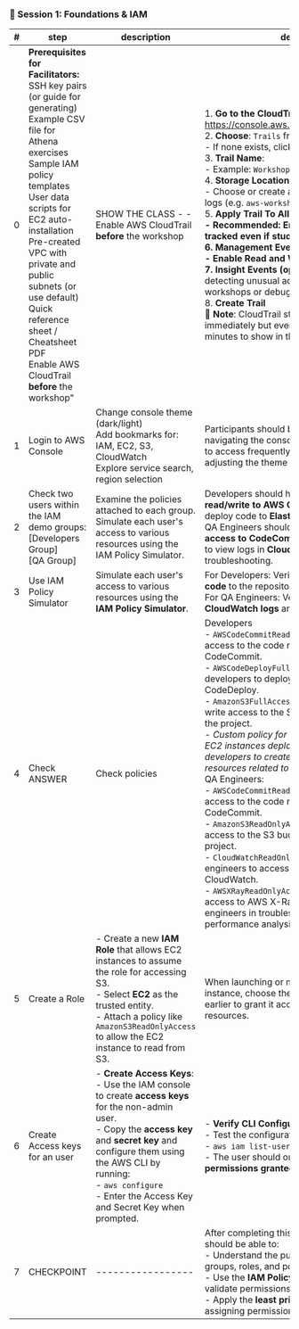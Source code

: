 ### 🧩 Session 1: Foundations & IAM

| **#** | **step** | **description**  |**details**|
|----------|-----------------|-----------------|------|
|0         |**Prerequisites for Facilitators:**<br>SSH key pairs (or guide for generating)<br>Example CSV file for Athena exercises<br>Sample IAM policy templates<br>User data scripts for EC2 auto-installation<br>Pre-created VPC with private and public subnets (or use default)<br>Quick reference sheet / Cheatsheet PDF<br>Enable AWS CloudTrail **before** the workshop"|SHOW THE CLASS - - <br>Enable AWS CloudTrail **before** the workshop|1. **Go to the CloudTrail Console**<br>https://console.aws.amazon.com/cloudtrail<br>2. **Choose**: `Trails` from the sidebar<br>- If none exists, click **"Create trail"**<br>3. **Trail Name**:<br>- Example: `WorkshopTrail`<br>4. **Storage Location**:<br>- Choose or create an **S3 bucket** to store logs (e.g. `aws-workshop-cloudtrail-logs`)<br>5. **Apply Trail To All ✅<br>- Recommended: Ensures activity is tracked even if students switch regions.<br>6. **Management Events**:<br>- Enable **Read and Write events**<br>7. Insight Events (optional)**- Helps with detecting unusual activity (good for longer workshops or debugging)<br>8. **Create Trail**<br>📝 **Note**: CloudTrail starts recording immediately but events may take a few minutes to show in the logs.
|1         |Login to AWS Console|Change console theme (dark/light)<br>Add bookmarks for: IAM, EC2, S3, CloudWatch<br>Explore service search, region selection|Participants should be comfortable navigating the console, using bookmarks to access frequently used services, and adjusting the theme to their preference.|
|2          |Check two users within the IAM demo groups:<br>[Developers Group]<br>[QA Group]|Examine the policies attached to each group.<br>Simulate each user's access to various resources using the IAM Policy Simulator.|Developers should have permissions to **read/write to AWS CodeCommit** and deploy code to **Elastic Beanstalk or EC2** QA Engineers should have **read-only access to CodeCommit**, and permissions to view logs in **CloudWatch** and **X-Ray** for troubleshooting.|
|3         |Use IAM Policy Simulator|Simulate each user's access to various resources using the **IAM Policy Simulator**.|For Developers: Verify if they can **push code** to the repository.<br>For QA Engineers: Verify if they can access **CloudWatch logs** and troubleshoot issues.|
|4         |Check ANSWER|Check policies|Developers<br>- `AWSCodeCommitReadOnly`: Allows read access to the code repository in AWS CodeCommit.<br>- `AWSCodeDeployFullAccess`: Allows developers to deploy the code using AWS CodeDeploy.<br>- `AmazonS3FullAccess`: Enables read and write access to the S3 buckets related to the project.<br>- *Custom policy for Elastic Beanstalk or EC2 instances deployment, which allows developers to create, update, and delete resources related to the application.*<br>QA Engineers:<br>- `AWSCodeCommitReadOnly`: Allows read access to the code repository in AWS CodeCommit.<br>- `AmazonS3ReadOnlyAccess`: Enables read access to the S3 buckets related to the project.<br>- `CloudWatchReadOnlyAccess`: Allows QA engineers to access logs from Amazon CloudWatch.<br>- `AWSXRayReadOnlyAccess`: Provides read access to AWS X-Ray to help QA engineers in troubleshooting and performance analysis.|
|5         |Create a Role|- Create a new **IAM Role** that allows EC2 instances to assume the role for accessing S3.<br>- Select **EC2** as the trusted entity.<br>- Attach a policy like `AmazonS3ReadOnlyAccess` to allow the EC2 instance to read from S3.|When launching or modifying an EC2 instance, choose the IAM Role created earlier to grant it access to the necessary resources.|
|6         |Create Access keys for an user|- **Create Access Keys**:<br>- Use the IAM console to create **access keys** for the non-admin user.<br>- Copy the **access key** and **secret key** and configure them using the AWS CLI by running:<br>- `aws configure`<br>- Enter the Access Key and Secret Key when prompted.|- **Verify CLI Configuration**:<br>- Test the configuration by running:<br>- `aws iam list-users`<br>- The user should only have access to the **permissions granted to their IAM group**.|
|7         |CHECKPOINT|-----------------|After completing this exercise, participants should be able to:<br>- Understand the purpose of IAM users, groups, roles, and policies.<br>- Use the **IAM Policy Simulator** to test and validate permissions.<br>- Apply the **least privilege principle** when assigning permissions.|
